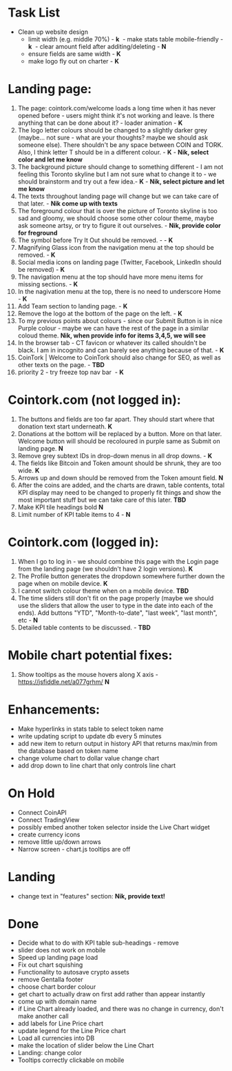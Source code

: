 # Task List

- Clean up website design
  - limit width (e.g. middle 70%) - **k**
  - make stats table mobile-friendly - **k**
  - clear amount field after additing/deleting - **N**
  - ensure fields are same width - **K**
  - make logo fly out on charter - **K**
  
# Landing page:
1) The page: cointork.com/welcome loads a long time when it has never opened before - users might think it's not working and leave. Is there anything that can be done about it? - loader animation  - **K**
3) The logo letter colours should be changed to a slightly darker grey (maybe… not sure - what are your thoughts? maybe  we should ask someone else). There shouldn't be any space between COIN and TORK. Also, I think letter T should be in a different colour. - **K** - **Nik, select color and let me know**
4) The background picture should change to something different - I am not feeling this Toronto skyline but I am not sure what to change it to - we should brainstorm and try out a few idea.- **K** - **Nik, select picture and let me know**
5) The texts throughout landing page will change but we can take care of that later. - **Nik come up with texts**
6) The foreground colour that is over the picture of Toronto skyline is too sad and gloomy, we should choose some other colour theme, maybe ask someone artsy, or try to figure it out ourselves. - **Nik, provide color for freground**
7) The symbol before Try It Out should be removed. -  - **K**
8) Magnifying Glass icon from the navigation menu at the top should be removed.  - **K**
9) Social media icons on landing page (Twitter, Facebook, LinkedIn should be removed)  - **K**
10) The navigation menu at the top should have more menu items for missing sections. - **K**
11) In the nagivation menu at the top, there is no need to underscore Home  - **K**
12) Add Team section to landing page.  - **K**
13) Remove the logo at the bottom of the page on the left. - **K**
14) To my previous points about colours - since our Submit Button is in nice Purple colour - maybe we can have the rest of the page in a similar coloud theme. **Nik, when provide info for items 3,4,5, we will see**
15) In the browser tab - CT favicon or whatever its called shouldn't be black. I am in incognito and can barely see anything because of that. - **K**
16) CoinTork | Welcome to CoinTork should also change for SEO, as well as other texts on the page. - **TBD**
17) priority 2 - try freeze top nav bar  - **K**
  
# Cointork.com (not logged in):
1) The buttons and fields are too far apart. They should start where that donation text start underneath. **K**
2) Donations at the bottom will be replaced by a button. More on that later. Welcome button will should be recoloured in purple same as Submit on landing page.  **N**
3) Remove grey subtext IDs in drop-down menus in all drop downs. - **K**
4) The fields like Bitcoin and Token amount should be shrunk, they are too wide. **K**
5) Arrows up and down should be removed from the Token amount field. **N**
6) After the coins are added, and the charts are drawn, table contents, total KPI display may need to be changed to properly fit things and show the most important stuff but we can take care of this later. **TBD**
7) Make KPI tile headings bold **N**
8) Limit number of KPI table items to 4 - **N**
  
# Cointork.com (logged in):
1) When I go to log in - we should combine this page with the Login page from the landing page (we shouldn't have 2 login versions). **K**
3) The Profile button generates the dropdown somewhere further down the page when on mobile device. **K**
4) I cannot switch colour theme when on a mobile device. **TBD**
5) The time sliders still don't fit on the page properly (maybe we should use the sliders that allow the user to type in the date into each of the ends). Add buttons "YTD", "Month-to-date", "last week", "last month", etc - **N**
6) Detailed table contents to be discussed.  - **TBD**


# Mobile chart potential fixes:
1) Show tooltips as the mouse hovers along X axis - https://jsfiddle.net/a077grhm/ **N**
  
  
# Enhancements:
 - Make hyperlinks in stats table to select token name
 - write updating script to update db every 5 minutes 
 - add new item to return output in history API that returns max/min from the database based on token name
 - change volume chart to dollar value change chart
 - add drop down to line chart that only controls line chart
  
# On Hold
- Connect CoinAPI
- Connect TradingView
- possibly embed another token selector inside the Live Chart widget 
- create currency icons
- remove little up/down arrows
- Narrow screen - chart.js tooltips are off

# Landing
 - change text in "features" section: **Nik, provide text!**
 
# Done
- Decide what to do with KPI table sub-headings - remove
- slider does not work on mobile
- Speed up landing page load
- Fix out chart squishing
- Functionality to autosave crypto assets
- remove Gentalla footer
- choose chart border colour
- get chart to actually draw on first add rather than appear instantly
- come up with domain name
- if Line Chart already loaded, and there was no change in currency, don't make another call
- add labels for Line Price chart
- update legend for the Line Price chart
- Load all currencies into DB
- make the location of slider below the Line Chart
- Landing: change color
- Tooltips correctly clickable on mobile
